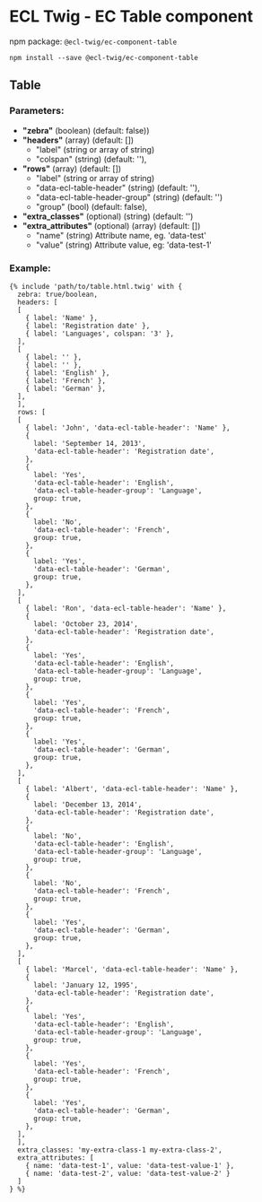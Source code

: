 # ECL Twig - EC Table component

npm package: `@ecl-twig/ec-component-table`

```shell
npm install --save @ecl-twig/ec-component-table
```

## Table

### Parameters:

- **"zebra"** (boolean) (default: false))
- **"headers"** (array) (default: [])
  - "label" (string or array of string)
  - "colspan" (string) (default: ''),
- **"rows"** (array) (default: [])
  - "label" (string or array of string)
  - "data-ecl-table-header" (string) (default: ''),
  - "data-ecl-table-header-group" (string) (default: '')
  - "group" (bool) (default: false),
- **"extra_classes"** (optional) (string) (default: '')
- **"extra_attributes"** (optional) (array) (default: [])
  - "name" (string) Attribute name, eg. 'data-test'
  - "value" (string) Attribute value, eg: 'data-test-1'

### Example:

<!-- prettier-ignore -->
```twig
{% include 'path/to/table.html.twig' with { 
  zebra: true/boolean, 
  headers: [
  [
    { label: 'Name' },
    { label: 'Registration date' },
    { label: 'Languages', colspan: '3' },
  ],
  [
    { label: '' },
    { label: '' },
    { label: 'English' },
    { label: 'French' },
    { label: 'German' },
  ],
  ],
  rows: [
  [
    { label: 'John', 'data-ecl-table-header': 'Name' },
    {
      label: 'September 14, 2013',
      'data-ecl-table-header': 'Registration date',
    },
    {
      label: 'Yes',
      'data-ecl-table-header': 'English',
      'data-ecl-table-header-group': 'Language',
      group: true,
    },
    {
      label: 'No',
      'data-ecl-table-header': 'French',
      group: true,
    },
    {
      label: 'Yes',
      'data-ecl-table-header': 'German',
      group: true,
    },
  ],
  [
    { label: 'Ron', 'data-ecl-table-header': 'Name' },
    {
      label: 'October 23, 2014',
      'data-ecl-table-header': 'Registration date',
    },
    {
      label: 'Yes',
      'data-ecl-table-header': 'English',
      'data-ecl-table-header-group': 'Language',
      group: true,
    },
    {
      label: 'Yes',
      'data-ecl-table-header': 'French',
      group: true,
    },
    {
      label: 'Yes',
      'data-ecl-table-header': 'German',
      group: true,
    },
  ],
  [
    { label: 'Albert', 'data-ecl-table-header': 'Name' },
    {
      label: 'December 13, 2014',
      'data-ecl-table-header': 'Registration date',
    },
    {
      label: 'No',
      'data-ecl-table-header': 'English',
      'data-ecl-table-header-group': 'Language',
      group: true,
    },
    {
      label: 'No',
      'data-ecl-table-header': 'French',
      group: true,
    },
    {
      label: 'Yes',
      'data-ecl-table-header': 'German',
      group: true,
    },
  ],
  [
    { label: 'Marcel', 'data-ecl-table-header': 'Name' },
    {
      label: 'January 12, 1995',
      'data-ecl-table-header': 'Registration date',
    },
    {
      label: 'Yes',
      'data-ecl-table-header': 'English',
      'data-ecl-table-header-group': 'Language',
      group: true,
    },
    {
      label: 'Yes',
      'data-ecl-table-header': 'French',
      group: true,
    },
    {
      label: 'Yes',
      'data-ecl-table-header': 'German',
      group: true,
    },
  ],
  ],
  extra_classes: 'my-extra-class-1 my-extra-class-2', 
  extra_attributes: [ 
    { name: 'data-test-1', value: 'data-test-value-1' }, 
    { name: 'data-test-2', value: 'data-test-value-2' } 
  ] 
} %}
```
